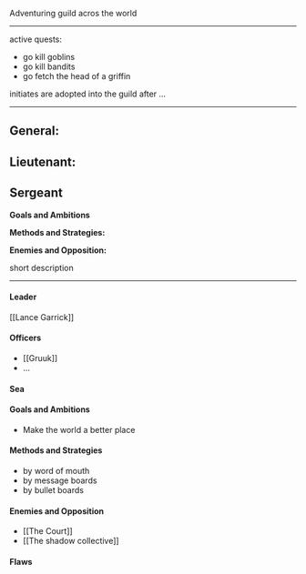 Adventuring guild acros the world

---

active quests:
- go kill goblins
- go kill bandits
- go fetch the head of a griffin

initiates are adopted into the guild after ...

---

**General**:
- 

**Lieutenant**:
- 

**Sergeant**
- 

**Goals and Ambitions**


**Methods and Strategies:** 


**Enemies and Opposition:** 


short description

---
#### Leader

[[Lance Garrick]]
#### Officers

- [[Gruuk]]
- ...

#### Sea
#### Goals and Ambitions

- Make the world a better place
#### Methods and Strategies 

- by word of mouth
- by message boards
- by bullet boards
#### Enemies and Opposition 

- [[The Court]]
- [[The shadow collective]]
#### Flaws